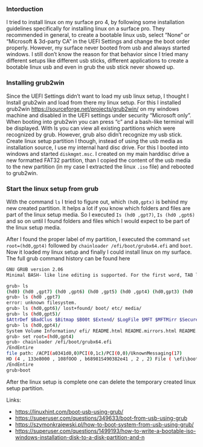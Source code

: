 ### Intorduction

I tried to install linux on my surface pro 4, by following some installation guidelines specifically for installing linux on a surface pro. They recommended in general, to create a bootable linux usb, select “None” or “Microsoft & 3d-party CA” in the UEFI Settings and change the boot order properly.
However, my surface never booted from usb and always started windows. I still don’t know the reason for that behavior since I tried many different setups like different usb sticks, different applications to create a bootable linux usb and even in grub the usb stick never showed up.

### Installing grub2win

Since the UEFI Settings didn’t want to load my usb linux setup, I thought I Install grub2win and load from there my linux setup. For this I installed grub2win <https://sourceforge.net/projects/grub2win/> on my windows machine and disabled in the UEFI settings under security “Microsoft only”.
When booting into grub2win you can press “c” and a bash-like terminal will be displayed.
With ls you can view all existing partitions which were recognized by grub. However, grub also didn’t recognize my usb stick.
Create linux setup partition
I though, instead of using the usb media as installation source, I use my internal hard disc drive. For this I booted into windows and started `diskmgmt.msc`. I created on my main harddisc drive a new formatted FAT32 partition, than I copied the content of the usb media to the new partition (in my case I extracted the linux `.iso` file) and rebooted to grub2win.

### Start the linux setup from grub

With the command `ls` I tried to figure out, which `(hd0,gptx)` is behind my new created partition. It helps a lot if you know which folders and files are part of the linux setup media.
So I executed `Is (hd0 ,gpt7)`, `Is (hd0 ,gpt6)` and so on until I found folders and files which I would expect to be part of the linux setup media.

After I found the proper label of my partition, I executed the command
`set root=(hd0,gpt4)` followed by `chainloader /efi/boot/grubx64.efi` and `boot`.
Now it loaded my linux setup and finally I could install linux on my surface.
The full grub command history can be found here

```bash
GNU GRUB version 2.06
Minimal BASH- like line editing is supported. For the first word, TAB lists possible command completions. Anywhere else TAB lists possible device or file completions. ESC at any time exits.

grub> ls
(hd0) (hd0 ,gpt7) (hd0 ,gpt6) (hd0 ,gpt5) (hd0 ,gpt4) (hd0,gpt3) (hd0 ,gpt2) (hd0,gpt1)
grub> ls (hd0 ,gpt7)
error: unknown filesystem.
grub> ls (hd0,gpt6)/ lost+found/ boot/ etc/ media/
grub> ls (hd0,gpt5)/
$AttrDef $BadClus $Bitmap $B00t $Extend/ $LogFile $MFT $MFTMirr $Secure $UpCase $Volume Recovery/ System volume Information/
grub> ls (hd0,gpt4)/
System Volume Information/ efi/ README.html README.mirrors.html README.mirrors.txt README.source readme.txt autorun.inf boot/ css/ dists/ doc/ firrmuare/ g21dr g21dr.rnbr install/ install.amd/ isolinux/ md5sum.txt pics/ pool/ setup.exe tools/ win32-loader.ini [BOOT]/ $recycle.bin/
grub> set root=(hd0,gpt4)
grub> chainloader /efi/boot/grubx64.efi
/EndEntire
file path: /ACPI(a0341d0,0)PCI(0,1c)/PCI(0,0)/UknownMessaging(17)
HD (4 , 133e8000 , 108fOOO , b68981S490382e41 , 2 , 2) File ( \efi\boot )/File(grubx64.efi)
/EndEntire
grub>boot
```

After the linux setup is complete one can delete the temporary created linux setup partition.

Links:

- <https://linuxhint.com/boot-usb-using-grub/>
- <https://superuser.com/questions/349633/boot-from-usb-using-grub>
- <https://szymonkrajewski.pl/how-to-boot-system-from-usb-using-grub/>
- <https://superuser.com/questions/1499193/how-to-write-a-bootable-iso-windows-installation-disk-to-a-disk-partition-and-n>
